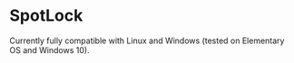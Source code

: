 # SpotLock

Currently fully compatible with Linux and Windows (tested on Elementary OS and Windows 10).